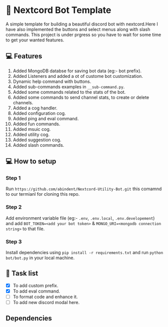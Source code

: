 # 🤖 Nextcord Bot Template
A simple template for building a beautiful discord bot with nextcord.Here 
I have also implemented the buttons and select menus along with slash commands.
This project is under prgress so you have to wait for some time to get your wanted features.

## 💻 Features 
1. Added MongoDB databse for saving bot data (eg:- bot prefix).
2. Added Listeners and added a ot of custome bot customization.
3. Dynamic help command with buttons.
4. Added sub-commands examples in `__sub-command.py`.
5. Added some commands related to the stats of the bot.
6. Added some commands to send channel stats, to create or delete channels.
7. Added a cog handler.
8. Added configuration cog.
9. Added ping and eval command.
10. Added fun commands.
11. Added msuic cog.
12. Added utility cog.
13. Added suggestion cog.
14. Added slash commands. 

## 💻 How to setup
### Step 1
 Run ```https://github.com/abindent/Nextcord-Utility-Bot.git``` this comamnd to our termianl for cloning this repo.
 
### Step 2
 Add environment variable file (eg:- `.env`, `.env.local`, `.env.developement`) and add `BOT_TOKEN=<add your bot token>` & `MONGO_URI=<mongodb connection string>` to that file.

### Step 3
 Install dependencies using ```pip install -r requirements.txt``` and run `python bot/bot.py` in your local machine.


## 📝 Task list
- [x] To add custom prefix.
- [x] To add eval command.
- [ ] To format code and enhance it.
- [ ] To add new discord modal here.

## Dependencies 

